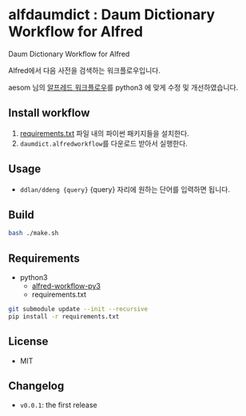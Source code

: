 alfdaumdict : Daum Dictionary Workflow for Alfred
==============

Daum Dictionary Workflow for Alfred

Alfred에서 다음 사전을 검색하는 워크플로우입니다.

aesom 님의 [알프레드 워크플로우](https://github.com/aseom/alfred-workflows)를 python3 에 맞게 수정 및 개선하였습니다.

Install workflow
--------------
 
1. [requirements.txt](requirements.txt) 파일 내의 파이썬 패키지들을 설치한다.
2. `daumdict.alfredworkflow`를 다운로드 받아서 실행한다.

Usage
--------------
* `ddlan/ddeng {query}` {query} 자리에 원하는 단어를 입력하면 됩니다.

Build
--------------
```bash
bash ./make.sh
```

Requirements
--------------

* python3
  * [alfred-workflow-py3](https://github.com/kw-lee/alfred-workflow-py3.git)
  * requirements.txt

```bash
git submodule update --init --recursive
pip install -r requirements.txt
```

License
--------------
- MIT

Changelog
--------------

- `v0.0.1`: the first release